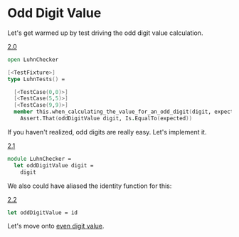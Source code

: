 # Odd Digit Value

Let's get warmed up by test driving the odd digit value calculation. 

[2.0](../../compare/step-2-0~3...step-2-0)
```fsharp
open LuhnChecker

[<TestFixture>]
type LuhnTests() =

  [<TestCase(0,0)>]
  [<TestCase(5,5)>]
  [<TestCase(9,9)>]
  member this.when_calculating_the_value_for_an_odd_digit(digit, expected) =
    Assert.That(oddDigitValue digit, Is.EqualTo(expected))
```

If you haven't realized, odd digits are really easy. Let's implement it.

[2.1](../../compare/step-2-0...step-2-1)
```fsharp
module LuhnChecker =
  let oddDigitValue digit =
    digit
```

We also could have aliased the identity function for this:

[2.2](../../compare/step-2-1...step-2-2)
```fsharp
let oddDigitValue = id
```

Let's move onto [even digit value](step-3.md).
